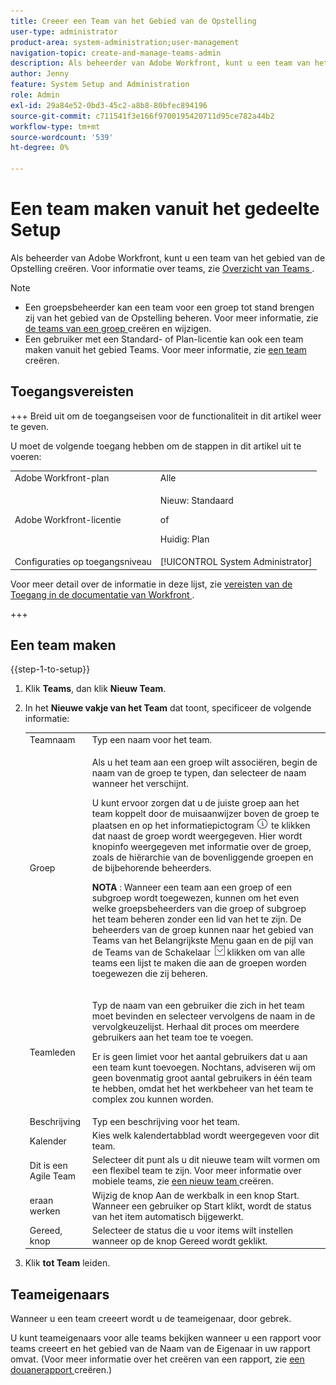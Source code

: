 ```yaml
---
title: Creeer een Team van het Gebied van de Opstelling
user-type: administrator
product-area: system-administration;user-management
navigation-topic: create-and-manage-teams-admin
description: Als beheerder van Adobe Workfront, kunt u een team van het gebied van de Opstelling creëren.
author: Jenny
feature: System Setup and Administration
role: Admin
exl-id: 29a84e52-0bd3-45c2-a8b8-80bfec894196
source-git-commit: c711541f3e166f9700195420711d95ce782a44b2
workflow-type: tm+mt
source-wordcount: '539'
ht-degree: 0%

---
```


# Een team maken vanuit het gedeelte Setup

Als beheerder van Adobe Workfront, kunt u een team van het gebied van de Opstelling creëren. Voor informatie over teams, zie [ Overzicht van Teams ](../../../people-teams-and-groups/create-and-manage-teams/teams-overview.md).

>[!NOTE]
>
>* Een groepsbeheerder kan een team voor een groep tot stand brengen zij van het gebied van de Opstelling beheren. Voor meer informatie, zie [ de teams van een groep ](../../../administration-and-setup/manage-groups/work-with-group-objects/create-and-modify-a-groups-teams.md) creëren en wijzigen.
>* Een gebruiker met een Standard- of Plan-licentie kan ook een team maken vanuit het gebied Teams. Voor meer informatie, zie [ een team ](../../../people-teams-and-groups/create-and-manage-teams/create-a-team.md) creëren.

## Toegangsvereisten

+++ Breid uit om de toegangseisen voor de functionaliteit in dit artikel weer te geven.

U moet de volgende toegang hebben om de stappen in dit artikel uit te voeren:

<table style="table-layout:auto"> 
 <col> 
 <col> 
 <tbody> 
  <tr> 
   <td role="rowheader">Adobe Workfront-plan</td> 
   <td>Alle</td> 
  </tr> 
  <tr> 
  <tr> 
   <td role="rowheader">Adobe Workfront-licentie</td> 
   <td><p>Nieuw: Standaard</p>
       <p>of</p>
       <p>Huidig: Plan</p></td>
  </tr> 
  </tr> 
  <tr> 
   <td role="rowheader">Configuraties op toegangsniveau</td> 
   <td>[!UICONTROL System Administrator]</td>
  </tr> 
 </tbody> 
</table>

Voor meer detail over de informatie in deze lijst, zie [ vereisten van de Toegang in de documentatie van Workfront ](/help/quicksilver/administration-and-setup/add-users/access-levels-and-object-permissions/access-level-requirements-in-documentation.md).

+++

## Een team maken

{{step-1-to-setup}}

1. Klik **Teams**, dan klik **Nieuw Team**.

1. In het **Nieuwe vakje van het Team** dat toont, specificeer de volgende informatie:

   <table style="table-layout:auto"> 
    <col> 
    <col> 
    <tbody> 
     <tr> 
      <td role="rowheader">Teamnaam</td> 
      <td>Typ een naam voor het team.</td> 
     </tr> 
     <tr> 
      <td role="rowheader">Groep</td> 
      <td> <p>Als u het team aan een groep wilt associëren, begin de naam van de groep te typen, dan selecteer de naam wanneer het verschijnt.</p> <p>U kunt ervoor zorgen dat u de juiste groep aan het team koppelt door de muisaanwijzer boven de groep te plaatsen en op het informatiepictogram <img src="assets/info-icon.png"> te klikken dat naast de groep wordt weergegeven. Hier wordt knopinfo weergegeven met informatie over de groep, zoals de hiërarchie van de bovenliggende groepen en de bijbehorende beheerders.</p> <p><b> NOTA </b>: Wanneer een team aan een groep of een subgroep wordt toegewezen, kunnen om het even welke groepsbeheerders van die groep of subgroep het team beheren zonder een lid van het te zijn. De beheerders van de groep kunnen naar het gebied van Teams van het Belangrijkste Menu gaan en de pijl van de Teams van de Schakelaar <img src="assets/switch-team-icon.png" alt="Teampictogram wisselen"> klikken om van alle teams een lijst te maken die aan de groepen worden toegewezen die zij beheren.</p> </td> 
     </tr> 
     <tr> 
      <td role="rowheader">Teamleden</td> 
      <td> <p>Typ de naam van een gebruiker die zich in het team moet bevinden en selecteer vervolgens de naam in de vervolgkeuzelijst. Herhaal dit proces om meerdere gebruikers aan het team toe te voegen.</p> <p>Er is geen limiet voor het aantal gebruikers dat u aan een team kunt toevoegen. Nochtans, adviseren wij om geen bovenmatig groot aantal gebruikers in één team te hebben, omdat het het werkbeheer van het team te complex zou kunnen worden.</p> </td> 
     </tr> 
     <tr> 
      <td role="rowheader">Beschrijving</td> 
      <td>Typ een beschrijving voor het team.</td> 
     </tr> 
     <tr> 
      <td role="rowheader">Kalender</td> 
      <td>Kies welk kalendertabblad wordt weergegeven voor dit team.</td> 
     </tr> 
     <tr data-mc-conditions="SnippetConditions-wf-groups.system-level"> 
      <td role="rowheader">Dit is een Agile Team</td> 
      <td>Selecteer dit punt als u dit nieuwe team wilt vormen om een flexibel team te zijn. Voor meer informatie over mobiele teams, zie <a href="../../../agile/get-started-with-agile-in-workfront/create-an-agile-team.md" class="MCXref xref"> een nieuw team </a> creëren.</td> 
     </tr> 
     <tr> 
      <td role="rowheader">eraan werken</td> 
      <td>Wijzig de knop Aan de werkbalk in een knop Start. Wanneer een gebruiker op Start klikt, wordt de status van het item automatisch bijgewerkt.</td> 
     </tr> 
     <tr> 
      <td role="rowheader">Gereed, knop</td> 
      <td>Selecteer de status die u voor items wilt instellen wanneer op de knop Gereed wordt geklikt.</td> 
     </tr> 
    </tbody> 
   </table>

1. Klik **tot Team** leiden.

## Teameigenaars

Wanneer u een team creeert wordt u de teameigenaar, door gebrek.

U kunt teameigenaars voor alle teams bekijken wanneer u een rapport voor teams creeert en het gebied van de Naam van de Eigenaar in uw rapport omvat. (Voor meer informatie over het creëren van een rapport, zie [ een douanerapport ](../../../reports-and-dashboards/reports/creating-and-managing-reports/create-custom-report.md) creëren.)
